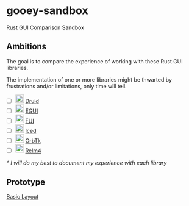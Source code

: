 # gooey-sandbox

Rust GUI Comparison Sandbox

## Ambitions

The goal is to compare the experience of working with these Rust GUI libraries.

The implementation of one or more libraries might be thwarted by frustrations and/or limitations, only time will tell.

- [ ] [<img src="https://crates.io/assets/Cargo-Logo-Small.png" width="22" alt="crates.io"/>](https://crates.io/crates/druid)&nbsp;[Druid](gooey-druid)
- [ ] [<img src="https://crates.io/assets/Cargo-Logo-Small.png" width="22" alt="crates.io"/>](https://crates.io/crates/egui)&nbsp;[EGUI](gooey-egui)
- [ ] [<img src="https://crates.io/assets/Cargo-Logo-Small.png" width="22" alt="crates.io"/>](https://crates.io/crates/fui)&nbsp;[FUI](gooey-fui)
- [ ] [<img src="https://crates.io/assets/Cargo-Logo-Small.png" width="22" alt="crates.io"/>](https://crates.io/crates/iced)&nbsp;[Iced](gooey-iced)
- [ ] [<img src="https://crates.io/assets/Cargo-Logo-Small.png" width="22" alt="crates.io"/>](https://crates.io/crates/orbtk)&nbsp;[OrbTk](gooey-orbtk)
- [ ] [<img src="https://crates.io/assets/Cargo-Logo-Small.png" width="22" alt="crates.io"/>](https://crates.io/crates/relm4)&nbsp;[Relm4](gooey-relm4)

_* I will do my best to document my experience with each library_

## Prototype

[Basic Layout](prototype)